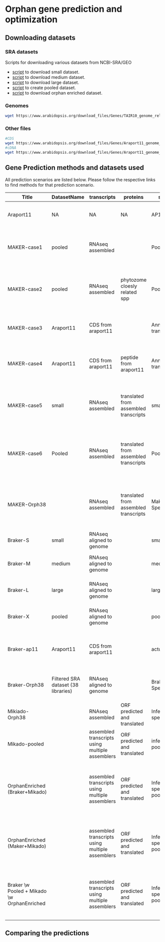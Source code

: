 # Orphan gene prediction and optimization

## Downloading datasets

### SRA datasets

Scripts for downloading various datasets from NCBI-SRA/GEO

* [script](scripts/fetch-small-dataset-from-ncbi.sh) to download small dataset.
* [script](scripts/fetch-medium-dataset-from-ncbi.sh) to download medium dataset.
* [script](scripts/fetch-large-dataset-from-ncbi.sh) to download large dataset.
* [script](scripts/create-pooled-dataset.sh) to create pooled dataset.
* [script](scripts/create-pooled-dataset.sh) to download orphan enriched dataset.

### Genomes

```bash
wget https://www.arabidopsis.org/download_files/Genes/TAIR10_genome_release/TAIR10_chromosome_files/TAIR10_chr_all.fas
```

### Other files


```bash
#CDS
wget https://www.arabidopsis.org/download_files/Genes/Araport11_genome_release/Araport11_blastsets/Araport11_genes.201606.cds.fasta.gz
#cDNA
wget https://www.arabidopsis.org/download_files/Genes/Araport11_genome_release/Araport11_blastsets/Araport11_genes.201606.cdna.fasta.gz

```



## Gene Prediction methods and datasets used

All prediction scenarios are listed below. Please follow the respective links to find methods for that prediction scenario.

| Title                                       | DatasetName                         | transcripts                                     | proteins                              | shortname                       | LongName                                                                          |
|---------------------------------------------|-------------------------------------|-------------------------------------------------|---------------------------------------|---------------------------------|-----------------------------------------------------------------------------------|
| Araport11                                   | NA                                  | NA                                              | NA                                    | AP11                            | Current version of A. thaliana annotation                                         |
| MAKER-case1                                 | pooled                              | RNAseq assembled                                |                                       | Pool                            | Maker pooled dataset (assembled transcripts only)                                 |
| MAKER-case2                                 | pooled                              | RNAseq assembled                                | phytozome cloesly related spp         | Pool+Phy                        | Maker pooled dataset (transcripts  and phytozome proteins)                        |
| MAKER-case3                                 | Araport11                           | CDS from araport11                              |                                       | Annotated transcripts           | Maker using ARAPORT 11 transcripts as evidence                                    |
| MAKER-case4                                 | Araport11                           | CDS from araport11                              | peptide from araport11                | Annotated transcripts+prots     | Maker using ARAPORT 11 transcripts and proteins as evidence                       |
| MAKER-case5                                 | small                               | RNAseq assembled                                | translated from assembled transcripts | small+tran                      | Maker small dataset (assembled transcripts and its translated proteins)           |
| MAKER-case6                                 | Pooled                              | RNAseq assembled                                | translated from assembled transcripts | Pool+tran                       | Maker pooled dataset (assembled transcripts and its translated proteins)          |
| MAKER-Orph38                                |                                     | RNAseq assembled                               | translated from assembled transcripts | Maker-Special38                 | Maker with 38 RNAseq libraries (assembled transcripts and translated proteins)    |
| Braker-S                                    | small                               | RNAseq aligned to genome                        |                                       | small-raw                       | Braker small dataset (raw RNA-Seq)                                                |
| Braker-M                                    | medium                              | RNAseq aligned to genome                        |                                       | med-raw                         | Braker Medium dataset (raw RNA-Seq)                                               |
| Braker-L                                    | large                               | RNAseq aligned to genome                        |                                       | large-raw                       | Braker Large dataset (raw RNA-Seq)                                                |
| Braker-X                                    | pooled                              | RNAseq aligned to genome                        |                                       | pooled-raw                      | Braker pooled dataset (raw RNA-Seq)                                               |
| Braker-ap11                                 | Araport11                           | CDS from araport11                              |                                       | actual                          | Braker predictions using ARAPORT11 actual CDS sequences                           |
| Braker-Orph38                               | Filtered SRA dataset (38 libraries) | RNAseq aligned to genome                        |                                       | Braker-Special38                | Braker with 38 RNAseq libraries (raw RNAseq)                                      |
| Mikiado-Orph38                              |                                     | RNAseq assembled                                | ORF predicted and translated          | Inference-special38             | Mikado with 38 RNAseq libraries                                                   |
| Mikado-pooled                               |                                     | assembled transcripts using multiple assemblers | ORF predicted and translated          | inference-pooled                | Mikado using pooled dataset                                                       |
| OrphanEnriched (Braker+Mikado)              |                                     | assembled transcripts using multiple assemblers | ORF predicted and translated          | Inference-special+Braker-pooled | Mikad with 38 RNAseq libraries + polished with BRAKER orphan enriched predictions |
| OrphanEnriched (Maker+Mikado)               |                                     | assembled transcripts using multiple assemblers | ORF predicted and translated          | Inference-special+Maker-pooled  | Mikad with 38 RNAseq libraries + polished with Maker orphan enriched predictions  |
| Braker \w Pooled + Mikado \w OrphanEnriched |                                     | assembled transcripts using multiple assemblers | ORF predicted and translated          | Inference-special+Maker-pooled  | Mikad with 38 RNAseq libraries + polished with BRAKER pooled predictions          |


## Comparing the predictions
